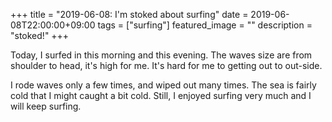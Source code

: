 +++
title =  "2019-06-08: I'm stoked about surfing"
date = 2019-06-08T22:00:00+09:00
tags = ["surfing"]
featured_image = ""
description = "stoked!"
+++

Today, I surfed in this morning and this evening.
The waves size are from shoulder to head, it's high for me.
It's hard for me to getting out to out-side.

I rode waves only a few times, and wiped out many times.
The sea is fairly cold that I might caught a bit cold.
Still, I enjoyed surfing very much and I will keep surfing.


<!--
今日は、朝と夕方にサーフィンをしました。
波のサイズは肩から頭くらいで、私には少し高かったです。
アウトサイドに出るのがとても大変でした。
波には数回しか乗れませんでしたし、何度もワイプアウトしてしまいました。

海は冷たくて少し風邪を引いたかもしれません。
それでもサーフィンをとても楽しくて、これからも続けられそうです。
-->
